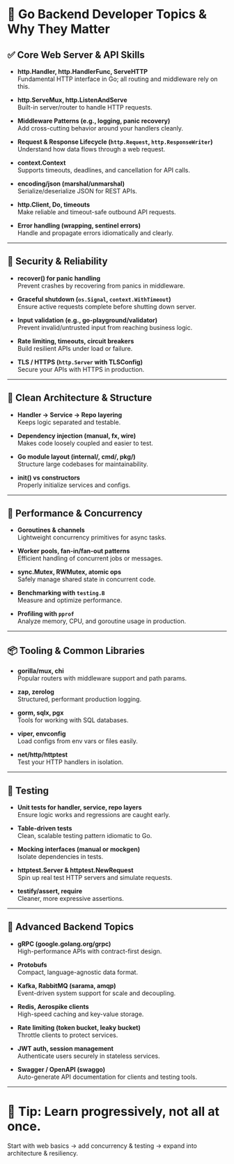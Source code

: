 # 📘 Go Backend Developer Topics & Why They Matter

## ✅ Core Web Server & API Skills

- **http.Handler, http.HandlerFunc, ServeHTTP**  
  Fundamental HTTP interface in Go; all routing and middleware rely on this.

- **http.ServeMux, http.ListenAndServe**  
  Built-in server/router to handle HTTP requests.

- **Middleware Patterns (e.g., logging, panic recovery)**  
  Add cross-cutting behavior around your handlers cleanly.

- **Request & Response Lifecycle (`http.Request`, `http.ResponseWriter`)**  
  Understand how data flows through a web request.

- **context.Context**  
  Supports timeouts, deadlines, and cancellation for API calls.

- **encoding/json (marshal/unmarshal)**  
  Serialize/deserialize JSON for REST APIs.

- **http.Client, Do, timeouts**  
  Make reliable and timeout-safe outbound API requests.

- **Error handling (wrapping, sentinel errors)**  
  Handle and propagate errors idiomatically and clearly.

---

## 🔐 Security & Reliability

- **recover() for panic handling**  
  Prevent crashes by recovering from panics in middleware.

- **Graceful shutdown (`os.Signal`, `context.WithTimeout`)**  
  Ensure active requests complete before shutting down server.

- **Input validation (e.g., go-playground/validator)**  
  Prevent invalid/untrusted input from reaching business logic.

- **Rate limiting, timeouts, circuit breakers**  
  Build resilient APIs under load or failure.

- **TLS / HTTPS (`http.Server` with TLSConfig)**  
  Secure your APIs with HTTPS in production.

---

## 🧱 Clean Architecture & Structure

- **Handler → Service → Repo layering**  
  Keeps logic separated and testable.

- **Dependency injection (manual, fx, wire)**  
  Makes code loosely coupled and easier to test.

- **Go module layout (internal/, cmd/, pkg/)**  
  Structure large codebases for maintainability.

- **init() vs constructors**  
  Properly initialize services and configs.

---

## 🚀 Performance & Concurrency

- **Goroutines & channels**  
  Lightweight concurrency primitives for async tasks.

- **Worker pools, fan-in/fan-out patterns**  
  Efficient handling of concurrent jobs or messages.

- **sync.Mutex, RWMutex, atomic ops**  
  Safely manage shared state in concurrent code.

- **Benchmarking with `testing.B`**  
  Measure and optimize performance.

- **Profiling with `pprof`**  
  Analyze memory, CPU, and goroutine usage in production.

---

## 📦 Tooling & Common Libraries

- **gorilla/mux, chi**  
  Popular routers with middleware support and path params.

- **zap, zerolog**  
  Structured, performant production logging.

- **gorm, sqlx, pgx**  
  Tools for working with SQL databases.

- **viper, envconfig**  
  Load configs from env vars or files easily.

- **net/http/httptest**  
  Test your HTTP handlers in isolation.

---

## 🧪 Testing

- **Unit tests for handler, service, repo layers**  
  Ensure logic works and regressions are caught early.

- **Table-driven tests**  
  Clean, scalable testing pattern idiomatic to Go.

- **Mocking interfaces (manual or mockgen)**  
  Isolate dependencies in tests.

- **httptest.Server & httptest.NewRequest**  
  Spin up real test HTTP servers and simulate requests.

- **testify/assert, require**  
  Cleaner, more expressive assertions.

---

## 🧰 Advanced Backend Topics

- **gRPC (google.golang.org/grpc)**  
  High-performance APIs with contract-first design.

- **Protobufs**  
  Compact, language-agnostic data format.

- **Kafka, RabbitMQ (sarama, amqp)**  
  Event-driven system support for scale and decoupling.

- **Redis, Aerospike clients**  
  High-speed caching and key-value storage.

- **Rate limiting (token bucket, leaky bucket)**  
  Throttle clients to protect services.

- **JWT auth, session management**  
  Authenticate users securely in stateless services.

- **Swagger / OpenAPI (swaggo)**  
  Auto-generate API documentation for clients and testing tools.

---

# 🎯 Tip: Learn progressively, not all at once.
Start with web basics → add concurrency & testing → expand into architecture & resiliency.